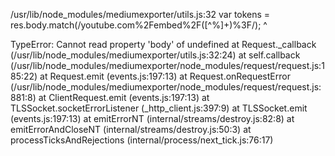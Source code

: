 /usr/lib/node_modules/mediumexporter/utils.js:32
      var tokens = res.body.match(/youtube.com%2Fembed%2F([^%]+)%3F/);
                       ^

TypeError: Cannot read property 'body' of undefined
    at Request._callback (/usr/lib/node_modules/mediumexporter/utils.js:32:24)
    at self.callback (/usr/lib/node_modules/mediumexporter/node_modules/request/request.js:185:22)
    at Request.emit (events.js:197:13)
    at Request.onRequestError (/usr/lib/node_modules/mediumexporter/node_modules/request/request.js:881:8)
    at ClientRequest.emit (events.js:197:13)
    at TLSSocket.socketErrorListener (_http_client.js:397:9)
    at TLSSocket.emit (events.js:197:13)
    at emitErrorNT (internal/streams/destroy.js:82:8)
    at emitErrorAndCloseNT (internal/streams/destroy.js:50:3)
    at processTicksAndRejections (internal/process/next_tick.js:76:17)
